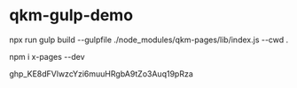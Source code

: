 # qkm-gulp-demo

<!-- 指定gulpfile所在路径 --cwd .指定根目录为工作目录 -->
npx run gulp build --gulpfile ./node_modules/qkm-pages/lib/index.js --cwd .

npm i x-pages --dev

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
